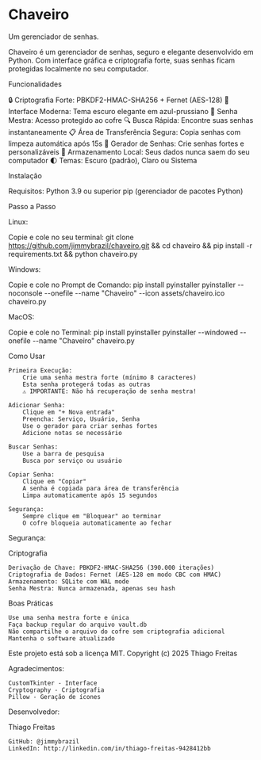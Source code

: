 # Chaveiro
Um gerenciador de senhas.

Chaveiro é um gerenciador de senhas, seguro e elegante desenvolvido em Python. Com interface gráfica e criptografia forte, suas senhas ficam protegidas localmente no seu computador.

Funcionalidades

🔒 Criptografia Forte: PBKDF2-HMAC-SHA256 + Fernet (AES-128)
🎨 Interface Moderna: Tema escuro elegante em azul-prussiano
🔑 Senha Mestra: Acesso protegido ao cofre
🔍 Busca Rápida: Encontre suas senhas instantaneamente
📋 Área de Transferência Segura: Copia senhas com limpeza automática após 15s
🎲 Gerador de Senhas: Crie senhas fortes e personalizáveis
💾 Armazenamento Local: Seus dados nunca saem do seu computador
🌓 Temas: Escuro (padrão), Claro ou Sistema

Instalação

Requisitos:
Python 3.9 ou superior
pip (gerenciador de pacotes Python)

Passo a Passo

Linux:

Copie e cole no seu terminal:  git clone https://github.com/jimmybrazil/chaveiro.git && cd chaveiro && pip install -r requirements.txt && python chaveiro.py

Windows:

Copie e cole no Prompt de Comando: pip install pyinstaller
pyinstaller --noconsole --onefile --name "Chaveiro" --icon assets/chaveiro.ico chaveiro.py

MacOS:

Copie e cole no Terminal:  pip install pyinstaller
pyinstaller --windowed --onefile --name "Chaveiro" chaveiro.py

Como Usar

    Primeira Execução:
        Crie uma senha mestra forte (mínimo 8 caracteres)
        Esta senha protegerá todas as outras
        ⚠️ IMPORTANTE: Não há recuperação de senha mestra!

    Adicionar Senha:
        Clique em "+ Nova entrada"
        Preencha: Serviço, Usuário, Senha
        Use o gerador para criar senhas fortes
        Adicione notas se necessário

    Buscar Senhas:
        Use a barra de pesquisa
        Busca por serviço ou usuário

    Copiar Senha:
        Clique em "Copiar"
        A senha é copiada para área de transferência
        Limpa automaticamente após 15 segundos

    Segurança:
        Sempre clique em "Bloquear" ao terminar
        O cofre bloqueia automaticamente ao fechar

Segurança:

Criptografia

    Derivação de Chave: PBKDF2-HMAC-SHA256 (390.000 iterações)
    Criptografia de Dados: Fernet (AES-128 em modo CBC com HMAC)
    Armazenamento: SQLite com WAL mode
    Senha Mestra: Nunca armazenada, apenas seu hash

Boas Práticas

    Use uma senha mestra forte e única
    Faça backup regular do arquivo vault.db
    Não compartilhe o arquivo do cofre sem criptografia adicional
    Mantenha o software atualizado

Este projeto está sob a licença MIT. Copyright (c) 2025 Thiago Freitas

Agradecimentos:

    CustomTkinter - Interface
    Cryptography - Criptografia 
    Pillow - Geração de ícones
    
Desenvolvedor:

Thiago Freitas

    GitHub: @jimmybrazil
    LinkedIn: http://linkedin.com/in/thiago-freitas-9428412bb



    
        



